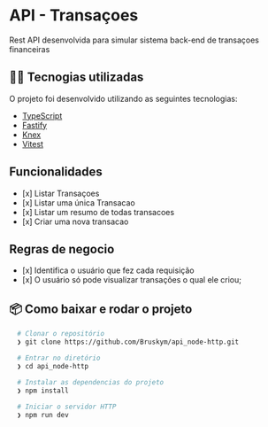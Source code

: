 # API - Transaçoes

Rest API desenvolvida para simular sistema back-end de transaçoes financeiras


## 👨‍💻️ Tecnogias utilizadas

O projeto foi desenvolvido utilizando as seguintes tecnologias:

- [TypeScript](https://www.typescriptlang.org)
- [Fastify](https://fastify.dev)
- [Knex](https://knexjs.org)
- [Vitest](https://vitest.dev)

## Funcionalidades

<ul>
  <li>[x] Listar Transaçoes</li>
  <li>[x] Listar uma única Transacao</li>
  <li>[x] Listar um resumo de todas transacoes</li>
  <li>[x] Criar uma nova transacao</li>
</ul>

## Regras de negocio

<ul>
  <li>[x] Identifica o usuário que fez cada requisição</li>
  <li>[x] O usuário só pode visualizar transações o qual ele criou;</li>
</ul>

## 📦️ Como baixar e rodar o projeto

```bash
  # Clonar o repositório
  ❯ git clone https://github.com/Bruskym/api_node-http.git

  # Entrar no diretório
  ❯ cd api_node-http

  # Instalar as dependencias do projeto
  ❯ npm install
  
  # Iniciar o servidor HTTP
  ❯ npm run dev
```
